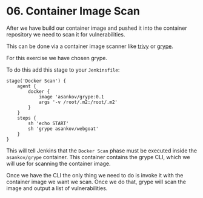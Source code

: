 # 06. Container Image Scan

After we have build our container image and pushed it into the container repository we need to scan it for vulnerabilities.

This can be done via a container image scanner like [trivy](https://github.com/aquasecurity/trivy) or [grype](https://github.com/anchore/grype).

For this exercise we have chosen grype.

To do this add this stage to your `Jenkinsfile`:

```Jenkinsfile
stage('Docker Scan') {
    agent {
        docker {
            image 'asankov/grype:0.1
            args '-v /root/.m2:/root/.m2'
        }
    }
    steps {
        sh 'echo START'
        sh 'grype asankov/webgoat'
    }
}
```

This will tell Jenkins that the `Docker Scan` phase must be executed inside the `asankov/grype` container.
This container contains the grype CLI, which we will use for scanning the container image.

Once we have the CLI the only thing we need to do is invoke it with the container image we want we scan.
Once we do that, grype will scan the image and output a list of vulnerabilities.

<!-- TODO: add scanning via OPA -->